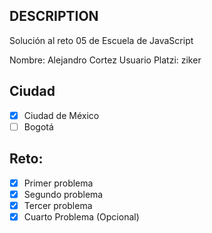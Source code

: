 ## DESCRIPTION

Solución al reto 05 de Escuela de JavaScript

Nombre: Alejandro Cortez
Usuario Platzi: ziker

## Ciudad
- [X] Ciudad de México
- [ ] Bogotá

## Reto:
  - [X] Primer problema
  - [X] Segundo problema
  - [X] Tercer problema
  - [X] Cuarto Problema (Opcional)
